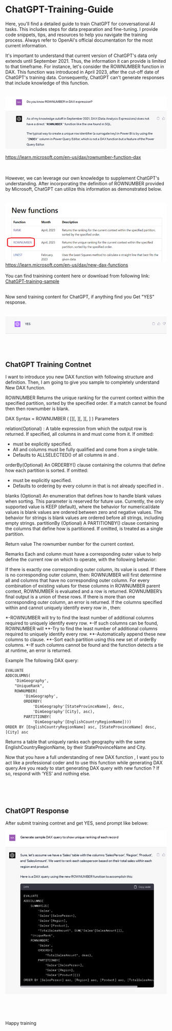 # ChatGPT-Training-Guide
Here, you'll find a detailed guide to train ChatGPT for conversational AI tasks. This includes steps for data preparation and fine-tuning. I provide code snippets, tips, and resources to help you navigate the training process. Always refer to OpenAI's official documentation for the most current information.


It's important to understand that current version of ChatGPT's data only extends until September 2021. Thus, the information it can provide is limited to that timeframe. For instance, let's consider the ROWNUMBER function in DAX. This function was introduced in April 2023, after the cut-off date of ChatGPT's training data. Consequently, ChatGPT can't generate responses that include knowledge of this function.
<br /><br /><br />
![DAX New function](https://github.com/MahdiSheikhi/ChatGPT-Training-Guide/blob/main/Assests/DAX-ROWNUMBER-NoData.png)

 https://learn.microsoft.com/en-us/dax/rownumber-function-dax
 <br /><br /><br />


However, we can leverage our own knowledge to supplement ChatGPT's understanding. After incorporating the definition of ROWNUMBER provided by Microsoft, ChatGPT can utilize this information as demonstrated below.
<br /><br /><br />
![DAX New function](https://github.com/MahdiSheikhi/ChatGPT-Training-Guide/blob/main/Assests/DAX-New-Function.png)
https://learn.microsoft.com/en-us/dax/new-dax-functions
<br /><br />
You can find trainining content here or download from following link: [ChatGPT-training-sample](https://github.com/MahdiSheikhi/ChatGPT-Training-Guide/blob/main/ChatGPT-training-sample.txt)
<br /><br />

Now send training content for ChatGPT, if anything find you Get "YES" response. 
<br /><br />

![ChatGPT Response](https://github.com/MahdiSheikhi/ChatGPT-Training-Guide/blob/main/Assests/Yes-Response.png)

<br /><br />

## ChatGPT Training Contnet
I want to introduce you new DAX function with following structure and definition. Then, I am going to give you sample to completely understand New DAX function.

ROWNUMBER Returns the unique ranking for the current context within the specified partition, sorted by the specified order. If a match cannot be found then then rownumber is blank.

DAX Syntax = ROWNUMBER ( [<relation>][, <orderBy>][, <blanks>][, <partitionBy>] )
Parameters

relation(Optional) :  A table expression from which the output row is returned.
If specified, all columns in <orderBy> and <partitionBy> must come from it.
If omitted:
- <orderBy> must be explicitly specified.
- All <orderBy> and <partitionBy> columns must be fully qualified and come from a single table.
- Defaults to ALLSELECTED() of all columns in <orderBy> and <partitionBy>.

orderBy(Optional) An ORDERBY() clause containing the columns that define how each partition is sorted.
If omitted:
- <relation> must be explicitly specified.
- Defaults to ordering by every column in <relation> that is not already specified in <partitionBy>.

blanks	(Optional) An enumeration that defines how to handle blank values when sorting.
This parameter is reserved for future use.
Currently, the only supported value is KEEP (default), where the behavior for numerical/date values is blank values are ordered between zero and negative values. The behavior for strings is blank values are ordered before all strings, including empty strings.
partitionBy	(Optional) A PARTITIONBY() clause containing the columns that define how <relation> is partitioned.
If omitted, <relation> is treated as a single partition.


Return value
The rownumber number for the current context.


Remarks
Each <orderBy> and <partitionBy> column must have a corresponding outer value to help define the current row on which to operate, with the following behavior:

If there is exactly one corresponding outer column, its value is used.
If there is no corresponding outer column, then:
ROWNUMBER will first determine all <orderBy> and <partitionBy> columns that have no corresponding outer column.
For every combination of existing values for these columns in ROWNUMBER parent context, ROWNUMBER is evaluated and a row is returned.
ROWNUMBER’s final output is a union of these rows.
If there is more than one corresponding outer column, an error is returned.
If the columns specified within <orderBy> and <partitionBy> cannot uniquely identify every row in <relation>, then:

*-ROWNUMBER will try to find the least number of additional columns required to uniquely identify every row.
*-If such columns can be found, ROWNUMBER will
**-Try to find the least number of additional columns required to uniquely identify every row.
**-Automatically append these new columns to <orderBy> clause.
**-Sort each partition using this new set of orderBy columns.
*-If such columns cannot be found and the function detects a tie at runtime, an error is returned.


Example
The following DAX query:
 
```DAX
EVALUATE
ADDCOLUMNS(
    'DimGeography',
    "UniqueRank",
    ROWNUMBER(
    	'DimGeography',
    	ORDERBY(
    		'DimGeography'[StateProvinceName], desc,
    		'DimGeography'[City], asc),
    	PARTITIONBY(
    		'DimGeography'[EnglishCountryRegionName])))
ORDER BY [EnglishCountryRegionName] asc, [StateProvinceName] desc, [City] asc
```

Returns a table that uniquely ranks each geography with the same EnglishCountryRegionName, by their StateProvinceName and City.



Now that you have a full understanding of new DAX function , I want you to act like a professional coder and to use this function while generating DAX query.Are you ready to start generating DAX query with new function ? If so, respond with ‘YES’ and nothing else.

   <br /><br /><br />

 
 
 ## ChatGPT Response

  After submit training contnet and get YES, send prompt like belowe:

 
![DAX New function](https://github.com/MahdiSheikhi/ChatGPT-Training-Guide/blob/main/Assests/DAX-ROWNUMBER-Generated.png)

  <br /><br /><br />

 Happy training

